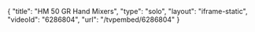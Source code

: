 {
    "title": "HM 50 GR Hand Mixers",
    "type": "solo",
    "layout": "iframe-static",
    "videoId": "6286804",
    "url": "\/tvpembed\/6286804"
}